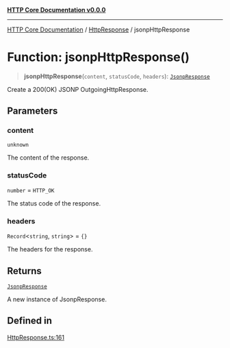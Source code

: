 [**HTTP Core Documentation v0.0.0**](../../README.md)

***

[HTTP Core Documentation](../../modules.md) / [HttpResponse](../README.md) / jsonpHttpResponse

# Function: jsonpHttpResponse()

> **jsonpHttpResponse**(`content`, `statusCode`, `headers`): [`JsonpResponse`](../../JsonpResponse/classes/JsonpResponse.md)

Create a 200(OK) JSONP OutgoingHttpResponse.

## Parameters

### content

`unknown`

The content of the response.

### statusCode

`number` = `HTTP_OK`

The status code of the response.

### headers

`Record`\<`string`, `string`\> = `{}`

The headers for the response.

## Returns

[`JsonpResponse`](../../JsonpResponse/classes/JsonpResponse.md)

A new instance of JsonpResponse.

## Defined in

[HttpResponse.ts:161](https://github.com/stonemjs/http-core/blob/89981cacc9858cf786fba9df03b328b6b56a5b75/src/HttpResponse.ts#L161)
